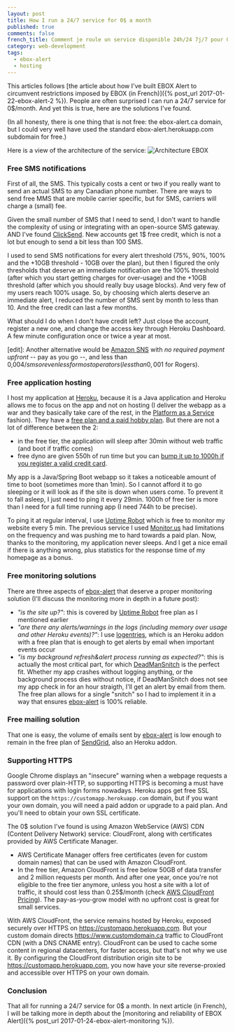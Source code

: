 ```yaml
---
layout: post
title: How I run a 24/7 service for 0$ a month
published: true
comments: false
french_title: Comment je roule un service disponible 24h/24 7j/7 pour 0$/mois
category: web-development
tags:
  - ebox-alert
  - hosting
---
```


This articles follows [the article about how I've built EBOX Alert to circumvent restrictions imposed by EBOX (in French)]({% post_url 2017-01-22-ebox-alert-2 %}). People are often surprised I can run a 24/7 service for 0$/month. And yet this is true, here are the solutions I've found.

(In all honesty, there is one thing that is not free: the ebox-alert.ca domain, but I could very well have used the standard ebox-alert.herokuapp.com subdomain for free.)

Here is a view of the architecture of the service:
![Architecture EBOX]({{site.baseurl}}/images/EBOX-Architecture.png)

### Free SMS notifications

First of all, the SMS. This typically costs a cent or two if you really want to send an actual SMS to any Canadian phone number. There are ways to send free MMS that are mobile carrier specific, but for SMS, carriers will charge a (small) fee.

Given the small number of SMS that I need to send, I don't want to handle the complexity of using or integrating with an open-source SMS gateway. AND I've found [ClickSend](https://www.clicksend.com). New accounts get 1$ free credit, which is not a lot but enough to send a bit less than 100 SMS.

I used to send SMS notifications for every alert threshold (75%, 90%, 100% and the +10GB threshold - 10GB over the plan), but then I figured the only thresholds that deserve an immediate notification are the 100% threshold (after which you start getting charges for over-usage) and the +10GB threshold (after which you should really buy usage blocks). And very few of my users reach 100% usage. So, by choosing which alerts deserve an immediate alert, I reduced the number of SMS sent by month to less than 10. And the free credit can last a few months.

What should I do when I don't have credit left? Just close the account, register a new one, and change the access key through Heroku Dashboard. A few minute configuration once or twice a year at most.

\[edit\]: Another alternative would be [Amazon SNS](https://aws.amazon.com/en/sns/sms-pricing) with *no required payment upfront* -- pay as you go --, and less than 0,004$/sms or even less for most operators (less than 0,001$ for Rogers).

### Free application hosting

I host my application at [Heroku](https://heroku.com), because it is a Java application and Heroku allows me to focus on the app and not on hosting (I deliver the webapp as a war and they basically take care of the rest, in the [Platform as a Service](https://en.wikipedia.org/wiki/Platform_as_a_service) fashion). They have a [free plan and a paid hobby plan](https://www.heroku.com/pricing). But there are not a lot of difference between the 2:

- in the free tier, the application will sleep after 30min without web traffic (and boot if traffic comes)
- free dyno are given 550h of run time but you can [bump it up to 1000h if you register a valid credit card](https://devcenter.heroku.com/articles/free-dyno-hours#consuming-hours).

My app is a Java/Spring Boot webapp so it takes a noticeable amount of time to boot (sometimes more than 1min). So I cannot afford it to go sleeping or it will look as if the site is down when users come.
To prevent it to fall asleep, I just need to ping it every 29min. 1000h of free tier is more than I need for a full time running app (I need 744h to be precise).

To ping it at regular interval, I use [Uptime Robot](http://uptimerobot.com/) which is free to monitor my website every 5 min. The previous service I used [Monitor.us](http://www.monitor.us/) had limitations on the frequency and was pushing me to hard towards a paid plan. Now, thanks to the monitoring, my application never sleeps. And I get a nice email if there is anything wrong, plus statistics for the response time of my homepage as a bonus.

### Free monitoring solutions

There are three aspects of [ebox-alert] that deserve a proper monitoring solution (I'll discuss the monitoring more in depth in a future post):

- _"is the site up?"_: this is covered by [Uptime Robot](http://uptimerobot.com/) free plan as I mentioned earlier
- _"are there any alerts/warnings in the logs (including memory over usage and other Heroku events)?"_: I use [logentries](https://logentries.com/), which is an Heroku addon with a free plan that is enough to get alerts by email when important events occur
- _"is my background refresh&alert process running as expected?"_: this is actually the most critical part, for which [DeadManSnitch](https://deadmanssnitch.com) is the perfect fit. Whether my app crashes without logging anything, or the background process dies without notice, if DeadManSnitch does not see my app check in for an hour straigth, I'll get an alert by email from them. The free plan allows for a single "snitch" so I had to implement it in a way that ensures [ebox-alert] is 100% reliable.

### Free mailing solution

That one is easy, the volume of emails sent by [ebox-alert] is low enough to remain in the free plan of [SendGrid](https://app.sendgrid.com/), also an Heroku addon.

### Supporting HTTPS

Google Chrome displays an "insecure" warning when a webpage requests a password over plain-HTTP, so supporting HTTPS is becoming a must have for applications with login forms nowadays. Heroku apps get free SSL support on the `https://customapp.herokuapp.com` domain, but if you want your own domain, you will need a paid addon or upgrade to a paid plan. And you'll need to obtain your own SSL certificate.

The 0$ solution I've found is using Amazon WebService (AWS) CDN (Content Delivery Network) service: CloudFront, along with certificates provided by AWS Certificate Manager.

* AWS Certificate Manager offers free certificates (even for custom domain names) that can be used with Amazon CloudFront. 
* In the free tier, Amazon CloudFront is free below 50GB of data transfer and 2 million requests per month. And after one year, once you're not eligible to the free tier anymore, unless you host a site with a lot of traffic, it should cost less than 0.25$/month (check [AWS CloudFront Pricing](https://aws.amazon.com/cloudfront/pricing/)). The pay-as-you-grow model with no upfront cost is great for small services.

With AWS CloudFront, the service remains hosted by Heroku, exposed securely over HTTPS on https://customapp.herokuapp.com. But your custom domain directs https://www.customdomain.ca traffic to CloudFront CDN (with a DNS CNAME entry). CloudFront can be used to cache some content in regional datacenters, for faster access, but that's not why we use it. By configuring the CloudFront distribution origin site to be https://customapp.herokuapp.com, you now have your site reverse-proxied and accessible over HTTPS on your own domain.

### Conclusion

That all for running a 24/7 service for 0$ a month. In next article (in French), I will be talking more in depth about the [monitoring and reliability of EBOX Alert]({% post_url 2017-01-24-ebox-alert-monitoring %}).

[ebox-alert]: http://www.ebox-alert.ca "ebox-alert.ca"
